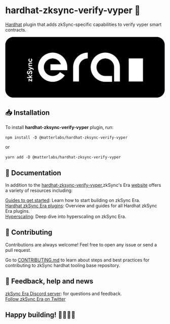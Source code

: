 # hardhat-zksync-verify-vyper 🚀

[Hardhat](https://hardhat.org/) plugin that adds zkSync-specific capabilities to verify vyper smart contracts.

![Era Logo](https://github.com/matter-labs/era-contracts/raw/main/eraLogo.svg)

## 📥 Installation

To install **hardhat-zksync-verify-vyper** plugin, run:

`npm install -D @matterlabs/hardhat-zksync-verify-vyper`

or

`yarn add -D @matterlabs/hardhat-zksync-verify-vyper`

## 📝 Documentation
In addition to the [hardhat-zksync-verify-vyper](https://era.zksync.io/docs/tools/hardhat/hardhat-zksync-verify-vyper.html),zkSync's Era [website](https://era.zksync.io/docs/) offers a variety of resources including:

[Guides to get started](https://era.zksync.io/docs/dev/building-on-zksync/hello-world.html): Learn how to start building on zkSync Era.\
[Hardhat zkSync Era plugins](https://era.zksync.io/docs/tools/hardhat/getting-started.html): Overview and guides for all Hardhat zkSync Era plugins.\
[Hyperscaling](https://era.zksync.io/docs/reference/concepts/hyperscaling.html#what-are-hyperchains): Deep dive into hyperscaling on zkSync Era.

## 🤝 Contributing

Contributions are always welcome! Feel free to open any issue or send a pull request.

Go to [CONTRIBUTING.md](https://github.com/matter-labs/hardhat-zksync/blob/main/.github/CONTRIBUTING.md) to learn about steps and best practices for contributing to zkSync hardhat tooling base repository.  


## 🙌 Feedback, help and news

[zkSync Era Discord server](https://join.zksync.dev/): for questions and feedback.\
[Follow zkSync Era on Twitter](https://twitter.com/zksync)

## Happy building! 👷‍♀️👷‍♂️